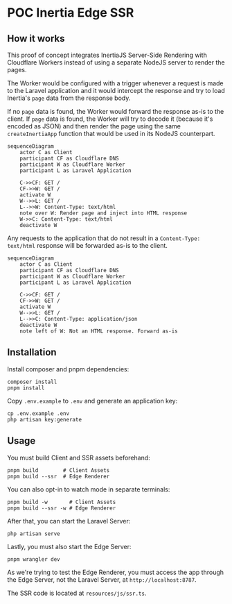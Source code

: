 # POC Inertia Edge SSR

## How it works

This proof of concept integrates InertiaJS Server-Side Rendering with Cloudflare Workers instead
of using a separate NodeJS server to render the pages.

The Worker would be configured with a trigger whenever a request is made to the Laravel application
and it would intercept the response and try to load Inertia's `page` data from the response body.

If no `page` data is found, the Worker would forward the response as-is to the client.
If `page` data is found, the Worker will try to decode it (because it's encoded as JSON) and then
render the page using the same `createInertiaApp` function that would be used in its NodeJS counterpart.

```mermaid
sequenceDiagram
    actor C as Client
    participant CF as Cloudflare DNS
    participant W as Cloudflare Worker
    participant L as Laravel Application
    
    C->>CF: GET /
    CF->>W: GET /
    activate W
    W-->>L: GET /
    L-->>W: Content-Type: text/html
    note over W: Render page and inject into HTML response
    W->>C: Content-Type: text/html
    deactivate W
```

Any requests to the application that do not result in a `Content-Type: text/html` response will be
forwarded as-is to the client.

```mermaid
sequenceDiagram
    actor C as Client
    participant CF as Cloudflare DNS
    participant W as Cloudflare Worker
    participant L as Laravel Application

    C->>CF: GET /
    CF->>W: GET /
    activate W
    W-->>L: GET /
    L-->>C: Content-Type: application/json
    deactivate W
    note left of W: Not an HTML response. Forward as-is
```

## Installation

Install composer and pnpm dependencies:
```shell
composer install
pnpm install
```

Copy `.env.example` to `.env` and generate an application key:
```shell
cp .env.example .env
php artisan key:generate
```

## Usage

You must build Client and SSR assets beforehand:
```shell
pnpm build        # Client Assets
pnpm build --ssr  # Edge Renderer
```

You can also opt-in to watch mode in separate terminals:
```shell
pnpm build -w       # Client Assets
pnpm build --ssr -w # Edge Renderer
```

After that, you can start the Laravel Server:
```shell
php artisan serve
```

Lastly, you must also start the Edge Server:
```shell
pnpm wrangler dev
```

As we're trying to test the Edge Renderer, you must access the app through the Edge Server,
not the Laravel Server, at `http://localhost:8787`.

The SSR code is located at `resources/js/ssr.ts`.
